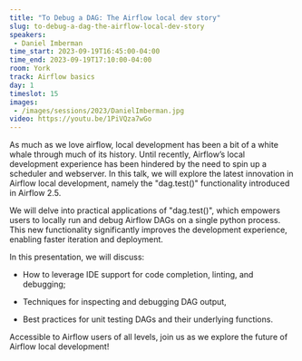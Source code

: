```yaml
---
title: "To Debug a DAG: The Airflow local dev story"
slug: to-debug-a-dag-the-airflow-local-dev-story
speakers:
 - Daniel Imberman
time_start: 2023-09-19T16:45:00-04:00
time_end: 2023-09-19T17:10:00-04:00
room: York
track: Airflow basics
day: 1
timeslot: 15
images:
 - /images/sessions/2023/DanielImberman.jpg
video: https://youtu.be/1PiVQza7wGo
---
```


As much as we love airflow, local development has been a bit of a white whale through much of its history. Until recently, Airflow’s local development experience has been hindered by the need to spin up a scheduler and webserver. In this talk, we will explore the latest innovation in Airflow local development, namely the "dag.test()" functionality introduced in Airflow 2.5.
 
 
 
 We will delve into practical applications of "dag.test()", which empowers users to locally run and debug Airflow DAGs on a single python process. This new functionality significantly improves the development experience, enabling faster iteration and deployment.
 
 
 
 In this presentation, we will discuss:
 
 
 
 * How to leverage IDE support for code completion, linting, and debugging;
 
 * Techniques for inspecting and debugging DAG output,
 
 * Best practices for unit testing DAGs and their underlying functions.
 
 
 
 Accessible to Airflow users of all levels, join us as we explore the future of Airflow local development!